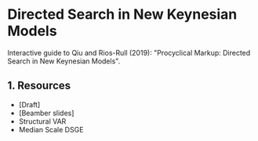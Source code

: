 # Directed Search in New Keynesian Models

Interactive guide to Qiu and Rios-Rull (2019):
 "Procyclical Markup: Directed Search in New Keynesian Models".

## 1. Resources

- [Draft]
- [Beamber slides]
- Structural VAR
- Median Scale DSGE
